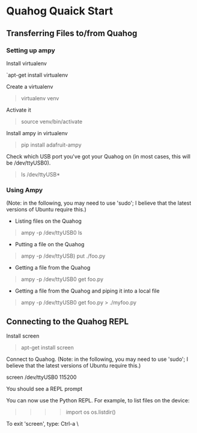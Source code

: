 # Quahog Quaick Start

## Transferring Files to/from Quahog

### Setting up ampy

Install virtualenv

`apt-get install virtualenv

Create a virtualenv

> virtualenv venv

Activate it

> source venv/bin/activate

Install ampy in virtualenv

> pip install adafruit-ampy

Check which USB port you've got your Quahog on (in most cases, this will be /dev/ttyUSB0).

> ls /dev/ttyUSB*

### Using Ampy

(Note: in the following, you may need to use 'sudo'; I believe that the latest versions of Ubuntu require this.)

- Listing files on the Quahog

> ampy -p /dev/ttyUSB0 ls

- Putting a file on the Quahog

> ampy -p /dev/ttyUSB) put ./foo.py

- Getting a file from the Quahog

> ampy -p /dev/ttyUSB0 get foo.py

- Getting a file from the Quahog and piping it into a local file

> ampy -p /dev/ttyUSB0 get foo.py > ./myfoo.py

## Connecting to the Quahog REPL

Install screen

> apt-get install screen

Connect to Quahog. (Note: in the following, you may need to use 'sudo'; I believe that the latest versions of Ubuntu require this.)

screen /dev/ttyUSB0 115200 

You should see a REPL prompt

> >>>

You can now use the Python REPL.  For example, to list files on the device:

> >>> import os
> >>> os.listdir()

To exit 'screen', type:  Ctrl-a \




